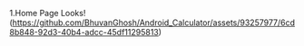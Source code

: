 1.Home Page Looks!(https://github.com/BhuvanGhosh/Android_Calculator/assets/93257977/6cd8b848-92d3-40b4-adcc-45df11295813)
